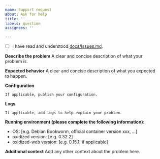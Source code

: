 ```yaml
---
name: Support request
about: Ask for help
title: ''
labels: question
assignees: ''

---
```

<!-- Check the box [X] -->
- [ ] I have read and understood [docs/Issues.md](/docs/Issues.md).

**Describe the problem**
A clear and concise description of what your problem is.

**Expected behavior**
A clear and concise description of what you expected to happen.

**Configuration**
```
If applicable, publish your configuration.
```

**Logs**
```
If applicable, add logs to help explain your problem.
```

**Running environment (please complete the following information):**
<!-- complete the following information and add further details if needed -->
- OS: [e.g. Debian Bookworm, official container version xxx, ...]
- oxidized version: [e.g. 0.32.2]
- oxidized-web version: [e.g. 0.15.1, if applicable]

**Additional context**
Add any other context about the problem here.

